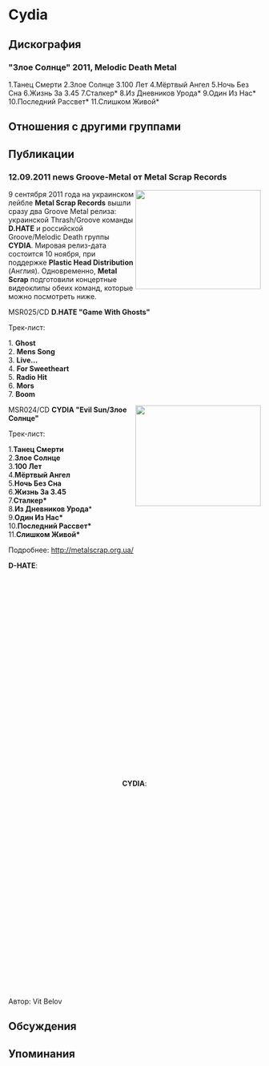 # Cydia



## Дискография

### "Злое Солнце" 2011, Melodic Death Metal

1.Танец Смерти
2.Злое Солнце
3.100 Лет
4.Мёртвый Ангел
5.Ночь Без Сна
6.Жизнь За 3.45
7.Сталкер*
8.Из Дневников Урода*
9.Один Из Нас*
10.Последний Рассвет*
11.Слишком Живой*


## Отношения с другими группами


## Публикации

### 12.09.2011 news Groove-Metal от Metal Scrap Records

<P><IMG height=198 alt="" hspace=0 src="/images/news_rus/2011.09/21001.jpg" width=250 align=right border=0>9 сентября 2011 года на украинском лейбле <STRONG>Metal Scrap Records</STRONG> вышли сразу два Groove Metal релиза: украинской Thrash/Groove команды <STRONG>D.HATE</STRONG> и российской Groove/Melodic Death группы <STRONG>CYDIA</STRONG>. Мировая релиз-дата состоится 10 ноября, при поддержке <STRONG>Plastic Head Distribution</STRONG> (Англия). Одновременно, <STRONG>Metal Scrap</STRONG> подготовили концертные видеоклипы обеих команд, которые можно посмотреть ниже.</P>
<P>MSR025/CD <STRONG>D.HATE "Game With Ghosts"</STRONG></P>
<P>Трек-лист:</P>
<P>1. <STRONG>Ghost<BR></STRONG>2. <STRONG>Mens Song<BR></STRONG>3. <STRONG>Live...<BR></STRONG>4. <STRONG>For Sweetheart</STRONG><BR>5. <STRONG>Radio Hit</STRONG><BR>6. <STRONG>Mors<BR></STRONG>7. <STRONG>Boom</STRONG></P>
<P><IMG height=201 alt="" hspace=0 src="/images/news_rus/2011.09/21002.jpg" width=250 align=right border=0>MSR024/CD <STRONG>CYDIA "Evil Sun/Злое Солнце"</STRONG></P>
<P>Трек-лист:</P>
<P>1.<STRONG>Танец Смерти</STRONG><BR>2.<STRONG>Злое Солнце</STRONG><BR>3.<STRONG>100 Лет<BR></STRONG>4.<STRONG>Мёртвый Ангел</STRONG><BR>5.<STRONG>Ночь Без Сна</STRONG><BR>6.<STRONG>Жизнь За 3.45</STRONG><BR>7.<STRONG>Сталкер*<BR></STRONG>8.<STRONG>Из Дневников Урода</STRONG>*<BR>9.<STRONG>Один Из Нас*<BR></STRONG>10.<STRONG>Последний Рассвет*</STRONG><BR>11.<STRONG>Слишком Живой*</STRONG></P>
<P>Подробнее: <A href="http://metalscrap.org.ua/">http://metalscrap.org.ua/</A></P>
<P><STRONG>D-HATE</STRONG>:</P>
<P>
<CENTER>
<OBJECT style="WIDTH: 640px; HEIGHT: 390px"><PARAM NAME="movie" VALUE="http://www.youtube.com/v/NJ5uIcdf_Sk?version=3"><PARAM NAME="allowFullScreen" VALUE="true"><PARAM NAME="allowScriptAccess" VALUE="always">
<embed src="http://www.youtube.com/v/NJ5uIcdf_Sk?version=3" type="application/x-shockwave-flash" allowfullscreen="true" allowScriptAccess="always" width="640" height="390"></OBJECT>
<P></P>
<P><STRONG>CYDIA</STRONG>:</P>
<P>
<CENTER>
<OBJECT style="WIDTH: 640px; HEIGHT: 390px"><PARAM NAME="movie" VALUE="http://www.youtube.com/v/bmE5xFJT018?version=3"><PARAM NAME="allowFullScreen" VALUE="true"><PARAM NAME="allowScriptAccess" VALUE="always">
<embed src="http://www.youtube.com/v/bmE5xFJT018?version=3" type="application/x-shockwave-flash" allowfullscreen="true" allowScriptAccess="always" width="640" height="390"></OBJECT>
<P></P></CENTER></CENTER>
Автор: Vit Belov


## Обсуждения


## Упоминания

